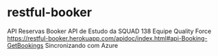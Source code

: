 # restful-booker

API Reservas Booker
API de Estudo da SQUAD 138
Equipe Quality Force
https://restful-booker.herokuapp.com/apidoc/index.html#api-Booking-GetBookings
Sincronizando com Azure